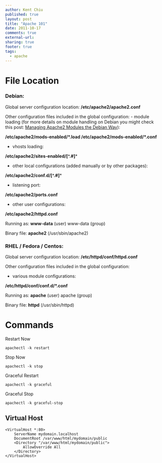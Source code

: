 ```yaml
---
author: Kent Chiu
published: true
layout: post
title: "Apache 101"
date: 2011-10-17
comments: true
external-url:
sharing: true
footer: true
tags:
  - apache
---
```






File Location
=============

### Debian:

Global server configuration location: **/etc/apache2/apache2.conf**

Other configuration files included in the global configuration: - module
loading (for more details on module handling on Debian you might check
this post: [Managing Apache2 Modules the Debian
Way](http://www.ducea.com/2006/05/30/managing-apache2-modules-the-debian-way/ "http://www.ducea.com/2006/05/30/managing-apache2-modules-the-debian-way/")):

**/etc/apache2/mods-enabled/\*.load /etc/apache2/mods-enabled/\*.conf**

- vhosts loading:

**/etc/apache2/sites-enabled/[\^.\#]**\*

- other local configurations (added manually or by other packages):

**/etc/apache2/conf.d/[\^.\#]**\*

- listening port:

**/etc/apache2/ports.conf**

- other user configurations:

**/etc/apache2/httpd.conf**

Running as: **www-data** (user) www-data (group)

Binary file: **apache2** (/usr/sbin/apache2)

### RHEL / Fedora / Centos:

Global server configuration location: **/etc/httpd/conf/httpd.conf**

Other configuration files included in the global configuration:

- various module configurations:

**/etc/httpd/conf/conf.d/\*.conf**

Running as: **apache** (user) apache (group)

Binary file: **httpd** (/usr/sbin/httpd)

Commands
========

Restart Now

	apachectl -k restart


Stop Now


	apachectl -k stop


Graceful Restart

	apachectl -k graceful

Graceful Stop

	apachectl -k graceful-stop

Virtual Host
------------

	<VirtualHost *:80>
	    ServerName mydomain.localhost
	    DocumentRoot /var/www/html/mydomain/public
	    <Directory "/var/www/html/mydomain/public">
	        AllowOverride All
	    </Directory>
	</VirtualHost>

